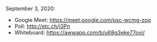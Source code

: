 September 3, 2020:

- Google Meet: https://meet.google.com/psc-wcmg-zoq
- Poll: http://etc.ch/j3Pn
- Whiteboard: https://awwapp.com/b/u68g3eke77ovi/
